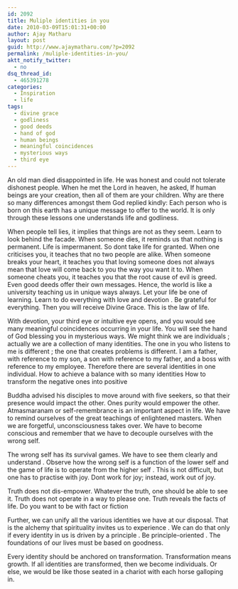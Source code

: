 ```yaml
---
id: 2092
title: Muliple identities in you
date: 2010-03-09T15:01:31+00:00
author: Ajay Matharu
layout: post
guid: http://www.ajaymatharu.com/?p=2092
permalink: /muliple-identities-in-you/
aktt_notify_twitter:
  - no
dsq_thread_id:
  - 465391278
categories:
  - Inspiration
  - life
tags:
  - divine grace
  - godliness
  - good deeds
  - hand of god
  - human beings
  - meaningful coincidences
  - mysterious ways
  - third eye
---
```

An old man died disappointed in life. He was honest and could not tolerate dishonest people. When he met the Lord in heaven, he asked, If human beings are your creation, then all of them are your children. Why are there so many differences amongst them God replied kindly: Each person who is born on this earth has a unique message to offer to the world. It is only through these lessons one understands life and godliness.

When people tell lies, it implies that things are not as they seem. Learn to look behind the facade. When someone dies, it reminds us that nothing is permanent. Life is impermanent. So dont take life for granted. When one criticises you, it teaches that no two people are alike. When someone breaks your heart, it teaches you that loving someone does not always mean that love will come back to you the way you want it to. When someone cheats you, it teaches you that the root cause of evil is greed. Even good deeds offer their own messages. Hence, the world is like a university teaching us in unique ways always. Let your life be one of learning. Learn to do everything with love and devotion . Be grateful for everything. Then you will receive Divine Grace. This is the law of life.

With devotion, your third eye or intuitive eye opens, and you would see many meaningful coincidences occurring in your life. You will see the hand of God blessing you in mysterious ways. We might think we are individuals ; actually we are a collection of many identities. The one in you who listens to me is different ; the one that creates problems is different. I am a father, with reference to my son, a son with reference to my father, and a boss with reference to my employee. Therefore there are several identities in one individual. How to achieve a balance with so many identities How to transform the negative ones into positive

Buddha advised his disciples to move around with five seekers, so that their presence would impact the other. Ones purity would empower the other. Atmasmaranam or self-remembrance is an important aspect in life. We have to remind ourselves of the great teachings of enlightened masters. When we are forgetful, unconsciousness takes over. We have to become conscious and remember that we have to decouple ourselves with the wrong self.

The wrong self has its survival games. We have to see them clearly and understand . Observe how the wrong self is a function of the lower self and the game of life is to operate from the higher self . This is not difficult, but one has to practise with joy. Dont work for joy; instead, work out of joy.

Truth does not dis-empower. Whatever the truth, one should be able to see it. Truth does not operate in a way to please one. Truth reveals the facts of life. Do you want to be with fact or fiction
  
Further, we can unify all the various identities we have at our disposal. That is the alchemy that spirituality invites us to experience . We can do that only if every identity in us is driven by a principle . Be principle-oriented . The foundations of our lives must be based on goodness.

Every identity should be anchored on transformation. Transformation means growth. If all identities are transformed, then we become individuals. Or else, we would be like those seated in a chariot with each horse galloping in.